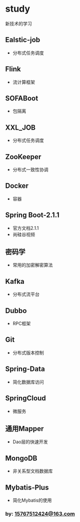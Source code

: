# study
新技术的学习

## Ealstic-job
- 分布式任务调度

## Flink
- 流计算框架

## SOFABoot
- 包隔离

## XXL_JOB
- 分布式任务调度

## ZooKeeper
- 分布式一致性协调

## Docker
- 容器

## Spring Boot-2.1.1
- 官方文档2.1.1
- 尚硅谷视频

## 密码学
- 常用的加密解密算法

## Kafka
- 分布式流平台

## Dubbo
- RPC框架

## Git
- 分布式版本控制

## Spring-Data
- 简化数据库访问

## SpringCloud
- 微服务

## 通用Mapper
- Dao层的快速开发

## MongoDB
- 非关系型文档数据库

## Mybatis-Plus
- 简化Mybatis的使用

###  by: 15767512424@163.com
